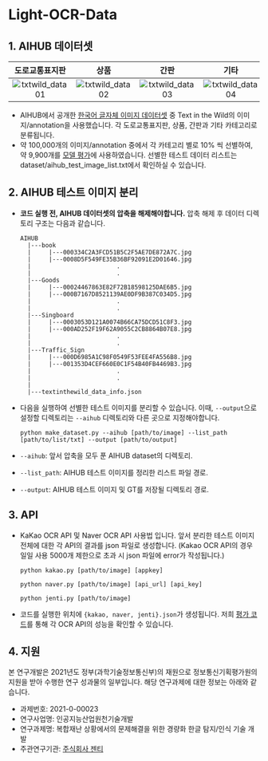 # Light-OCR-Data

## 1. AIHUB 데이터셋

| 도로교통표지판 | 상품 | 간판 | 기타 |
| :-------------: | :---: | :---: | :---: |
|![txtwild_data01](https://user-images.githubusercontent.com/72335925/145942175-f00badb1-542e-4f02-a9bf-a57632ae495e.png)|![txtwild_data02](https://user-images.githubusercontent.com/72335925/145942196-14444228-fab0-47a9-95ae-30106213fbab.png)|![txtwild_data03](https://user-images.githubusercontent.com/72335925/145942238-1e2b29dc-d022-4b63-8489-2413237a4aae.png)|![txtwild_data04](https://user-images.githubusercontent.com/72335925/145942247-d426244b-3af7-4884-bc21-2cc79322807d.png)

* AIHUB에서 공개한 [한국어 글자체 이미지 데이터셋](https://aihub.or.kr/aidata/133) 중 Text in the Wild의 이미지/annotation을 사용했습니다. 각 도로교통표지판, 상품, 간판과 기타 카테고리로 분류됩니다.
* 약 100,000개의 이미지/annotation 중에서 각 카테고리 별로 10% 씩 선별하여, 약 9,900개를 [모델 평가](https://github.com/jentiai/Korean-Light-OCR-API)에 사용하였습니다. 선별한 테스트 데이터 리스트는 dataset/aihub_test_image_list.txt에서 확인하실 수 있습니다.

## 2. AIHUB 테스트 이미지 분리

* **코드 실행 전, AIHUB 데이터셋의 압축을 해제해야합니다.** 압축 해제 후 데이터 디렉토리 구조는 다음과 같습니다.
  ```
  AIHUB
    |---book
    |     |---000334C2A3FCD51B5C2F5AE7DE872A7C.jpg
    |     |---0008D5F549FE35B36BF92091E2D01646.jpg
    |                        .
    |                        .
    |---Goods
    |     |---00024467863E82F72B18598125DAE6B5.jpg
    |     |---000B7167D8521139AE0DF9B387C034D5.jpg
    |                        .
    |                        .
    |---Singboard
    |     |---0003053D121A0074B66CA75DCD51C8F3.jpg
    |     |---000AD252F19F62A9055C2CB8864B07E8.jpg
    |                        .
    |                        .
    |---Traffic_Sign
    |     |---000D6985A1C98F0549F53FEE4FA556B8.jpg
    |     |---001353D4CEF660E0C1F54B40FB4469B3.jpg
    |                        .
    |                        .
    |
    |---textinthewild_data_info.json
  ```

* 다음을 실행하여 선별한 테스트 이미지를 분리할 수 있습니다. 이때, ``--output``으로 설정할 디렉토리는 ``--aihub`` 디렉토리와 다른 곳으로 지정해야합니다.
  ```
  python make_dataset.py --aihub [path/to/image] --list_path [path/to/list/txt] --output [path/to/output]
  ```
* `--aihub`: 앞서 압축을 모두 푼 AIHUB dataset의 디렉토리.
* `--list_path`: AIHUB 테스트 이미지를 정리한 리스트 파일 경로.
* `--output`: AIHUB 테스트 이미지 및 GT를 저장될 디렉토리 경로.


## 3. API
* KaKao OCR API 및 Naver OCR API 사용법 입니다. 앞서 분리한 테스트 이미지 전체에 대한 각 API의 결과를 json 파일로 생성합니다. (Kakao OCR API의 경우 일일 사용 5000개 제한으로 초과 시 json 파일에 error가 작성됩니다.)

  ```
  python kakao.py [path/to/image] [appkey]
  ```
  ```
  python naver.py [path/to/image] [api_url] [api_key]
  ```
  ```
  python jenti.py [path/to/image]
  ```

* 코드를 실행한 위치에 ``{kakao, naver, jenti}.json``가 생성됩니다. 저희 [평가 코드](https://github.com/jentiai/Korean-Light-OCR-API.git)를 통해 각 OCR API의 성능을 확인할 수 있습니다. 

## 4. 지원
본 연구개발은 2021년도 정부(과학기술정보통신부)의 재원으로 정보통신기획평가원의 지원을 받아 수행한 연구 성과물의 일부입니다. 해당 연구과제에 대한 정보는 아래와 같습니다.

* 과제번호: 2021-0-00023
* 연구사업명: 인공지능산업원천기술개발
* 연구과제명: 복합재난 상황에서의 문제해결을 위한 경량화 한글 탐지/인식 기술 개발
* 주관연구기관: [주식회사 젠티](http://jenti.ai/)